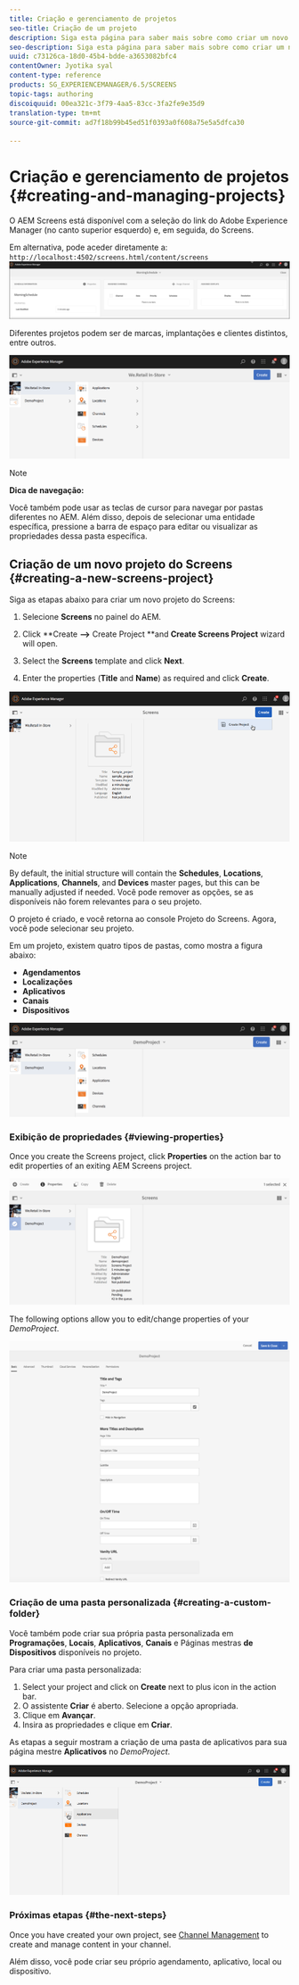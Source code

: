 ```yaml
---
title: Criação e gerenciamento de projetos
seo-title: Criação de um projeto
description: Siga esta página para saber mais sobre como criar um novo projeto do Screens.
seo-description: Siga esta página para saber mais sobre como criar um novo projeto do Screens.
uuid: c73126ca-18d0-45b4-bdde-a3653082bfc4
contentOwner: Jyotika syal
content-type: reference
products: SG_EXPERIENCEMANAGER/6.5/SCREENS
topic-tags: authoring
discoiquuid: 00ea321c-3f79-4aa5-83cc-3fa2fe9e35d9
translation-type: tm+mt
source-git-commit: ad7f18b99b45ed51f0393a0f608a75e5a5dfca30

---
```



# Criação e gerenciamento de projetos {#creating-and-managing-projects}

O AEM Screens está disponível com a seleção do link do Adobe Experience Manager (no canto superior esquerdo) e, em seguida, do Screens.

Em alternativa, pode aceder diretamente a: `http://localhost:4502/screens.html/content/screens`![chlimage_1-14](assets/chlimage_1-14.png)

Diferentes projetos podem ser de marcas, implantações e clientes distintos, entre outros.

![screen_shot_2018-08-23at105748am](assets/screen_shot_2018-08-23at105748am.png)

>[!NOTE]
>
>**Dica de navegação:**
>
>Você também pode usar as teclas de cursor para navegar por pastas diferentes no AEM. Além disso, depois de selecionar uma entidade específica, pressione a barra de espaço para editar ou visualizar as propriedades dessa pasta específica.

## Criação de um novo projeto do Screens {#creating-a-new-screens-project}

Siga as etapas abaixo para criar um novo projeto do Screens:

1. Selecione **Screens** no painel do AEM.
1. Click **Create **--&gt;** Create Project **and **Create Screens Project** wizard will open.

1. Select the **Screens** template and click **Next**.

1. Enter the properties (**Title** and **Name**) as required and click **Create**.

![player1](assets/player1.gif)

>[!NOTE]
>
>By default, the initial structure will contain the **Schedules**, **Locations**, **Applications**, **Channels**, and **Devices** master pages, but this can be manually adjusted if needed. Você pode remover as opções, se as disponíveis não forem relevantes para o seu projeto.

O projeto é criado, e você retorna ao console Projeto do Screens. Agora, você pode selecionar seu projeto.

Em um projeto, existem quatro tipos de pastas, como mostra a figura abaixo:

* **Agendamentos**
* **Localizações**
* **Aplicativos**
* **Canais**
* **Dispositivos**

![screen_shot_2018-08-23at110114am](assets/screen_shot_2018-08-23at110114am.png)

### Exibição de propriedades {#viewing-properties}

Once you create the Screens project, click **Properties** on the action bar to edit properties of an exiting AEM Screens project.

![screen_shot_2018-08-23at110211am](assets/screen_shot_2018-08-23at110211am.png)

The following options allow you to edit/change properties of your *DemoProject*.

![screen_shot_2018-08-23at110409am](assets/screen_shot_2018-08-23at110409am.png)

### Criação de uma pasta personalizada {#creating-a-custom-folder}

Você também pode criar sua própria pasta personalizada em **Programações**, **Locais**, **Aplicativos**, **Canais** e Páginas mestras **de Dispositivos** disponíveis no projeto.

Para criar uma pasta personalizada:

1. Select your project and click on **Create** next to plus icon in the action bar.
1. O assistente **Criar** é aberto. Selecione a opção apropriada.
1. Clique em **Avançar**.
1. Insira as propriedades e clique em **Criar**.

As etapas a seguir mostram a criação de uma pasta de aplicativos para sua página mestre **Aplicativos** no *DemoProject*.

![player2-1](assets/player2-1.gif)

### Próximas etapas {#the-next-steps}

Once you have created your own project, see [Channel Management](managing-channels.md) to create and manage content in your channel.

Além disso, você pode criar seu próprio agendamento, aplicativo, local ou dispositivo.
